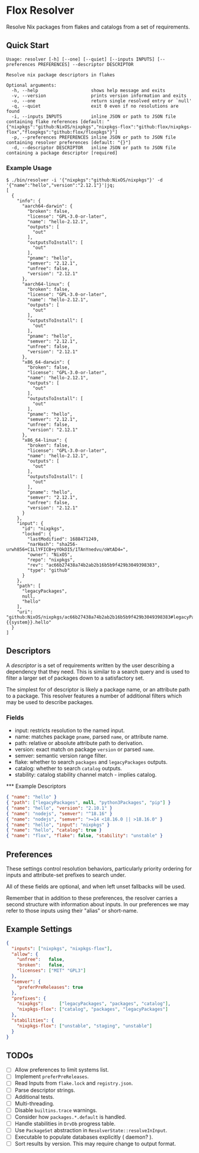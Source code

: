 # Flox Resolver

Resolve Nix packages from flakes and catalogs from a set of requirements.

## Quick Start

```
Usage: resolver [-h] [--one] [--quiet] [--inputs INPUTS] [--preferences PREFERENCES] --descriptor DESCRIPTOR

Resolve nix package descriptors in flakes

Optional arguments:
  -h, --help                    shows help message and exits
  -v, --version                 prints version information and exits
  -o, --one                     return single resolved entry or `null'
  -q, --quiet                   exit 0 even if no resolutions are found
  -i, --inputs INPUTS           inline JSON or path to JSON file containing flake references [default: "{"nixpkgs":"github:NixOS/nixpkgs","nixpkgs-flox":"github:flox/nixpkgs-flox","floxpkgs":"github:flox/floxpkgs"}"]
  -p, --preferences PREFERENCES inline JSON or path to JSON file containing resolver preferences [default: "{}"]
  -d, --descriptor DESCRIPTOR   inline JSON or path to JSON file containing a package descriptor [required]
```

### Example Usage
``` shell
$ ./bin/resolver -i '{"nixpkgs":"github:NixOS/nixpkgs"}' -d '{"name":"hello","version":"2.12.1"}'|jq;
[
  {
    "info": {
      "aarch64-darwin": {
        "broken": false,
        "license": "GPL-3.0-or-later",
        "name": "hello-2.12.1",
        "outputs": [
          "out"
        ],
        "outputsToInstall": [
          "out"
        ],
        "pname": "hello",
        "semver": "2.12.1",
        "unfree": false,
        "version": "2.12.1"
      },
      "aarch64-linux": {
        "broken": false,
        "license": "GPL-3.0-or-later",
        "name": "hello-2.12.1",
        "outputs": [
          "out"
        ],
        "outputsToInstall": [
          "out"
        ],
        "pname": "hello",
        "semver": "2.12.1",
        "unfree": false,
        "version": "2.12.1"
      },
      "x86_64-darwin": {
        "broken": false,
        "license": "GPL-3.0-or-later",
        "name": "hello-2.12.1",
        "outputs": [
          "out"
        ],
        "outputsToInstall": [
          "out"
        ],
        "pname": "hello",
        "semver": "2.12.1",
        "unfree": false,
        "version": "2.12.1"
      },
      "x86_64-linux": {
        "broken": false,
        "license": "GPL-3.0-or-later",
        "name": "hello-2.12.1",
        "outputs": [
          "out"
        ],
        "outputsToInstall": [
          "out"
        ],
        "pname": "hello",
        "semver": "2.12.1",
        "unfree": false,
        "version": "2.12.1"
      }
    },
    "input": {
      "id": "nixpkgs",
      "locked": {
        "lastModified": 1688471249,
        "narHash": "sha256-urwh856+C1LlYFICB+yYOkDI5/1TAnYnedvu/oWtAD4=",
        "owner": "NixOS",
        "repo": "nixpkgs",
        "rev": "ac66b27438a74b2ab2b16b5b9f429b3049398383",
        "type": "github"
      }
    },
    "path": [
      "legacyPackages",
      null,
      "hello"
    ],
    "uri": "github:NixOS/nixpkgs/ac66b27438a74b2ab2b16b5b9f429b3049398383#legacyPackages.{{system}}.hello"
  }
]
```


## Descriptors

A _descriptor_ is a set of requirements written by the user describing a
dependency that they need.
This is similar to a search query and is used to filter a larger set of
packages down to a satisfactory set.

The simplest for of descriptor is likely a package name, or an attribute
path to a package.
This resolver features a number of additional filters which may be used to
describe packages.

### Fields

- input: restricts resolution to the named input.
- name: matches package `pname`, parsed `name`, or attribute name.
- path: relative or absolute attribute path to derivation.
- version: exact match on package `version` or parsed `name`.
- semver: semantic version range filter.
- flake: whether to search `packages` and `legacyPackages` outputs.
- catalog: whether to search `catalog` outputs.
- stability: catalog stability channel match - implies catalog.

*** Example Descriptors
```json
{ "name": "hello" }
{ "path": ["legacyPackages", null, "python3Packages", "pip"] }
{ "name": "hello", "version": "2.10.1" }
{ "name": "nodejs", "semver": "^18.16" }
{ "name": "nodejs", "semver": ">=14 <18.16.0 || >18.16.0" }
{ "name": "hello", "input": "nixpkgs" }
{ "name": "hello", "catalog": true }
{ "name": "flox", "flake": false, "stability": "unstable" }
```


## Preferences

These settings control resolution behaviors, particularly priority ordering for
inputs and attribute-set prefixes to search under.

All of these fields are optional, and when left unset fallbacks will be used.

Remember that in addition to these preferences, the resolver carries a second
structure with information about inputs.
In our preferences we may refer to those inputs using their "alias"
or short-name.


## Example Settings

```json
{
  "inputs": ["nixpkgs", "nixpkgs-flox"],
  "allow": {
    "unfree":   false,
    "broken":   false,
    "licenses": ["MIT" "GPL3"]
  },
  "semver": {
    "preferPreReleases": true
  },
  "prefixes": {
    "nixpkgs":      ["legacyPackages", "packages", "catalog"],
    "nixpkgs-flox": ["catalog", "packages", "legacyPackages"]
  },
  "stabilities": {
    "nixpkgs-flox": ["unstable", "staging", "unstable"]
  }
}
```


## TODOs
- [ ] Allow preferences to limit systems list.
- [ ] Implement `preferPreReleases`.
- [ ] Read Inputs from `flake.lock` and `registry.json`.
- [ ] Parse descriptor strings.
- [ ] Additional tests.
- [ ] Multi-threading.
- [ ] Disable `builtins.trace` warnings.
- [ ] Consider how `packages.*.default` is handled.
- [ ] Handle stabilities in `DrvDb` progress table.
- [ ] Use `PackageSet` abstraction in `ResolverState::resolveInInput`.
- [ ] Executable to populate databases explicitly ( daemon? ).
- [ ] Sort results by version. This may require change to output format.
